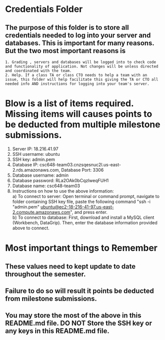 # Credentials Folder

## The purpose of this folder is to store all credentials needed to log into your server and databases. This is important for many reasons. But the two most important reasons is
    1. Grading , servers and databases will be logged into to check code and functionality of application. Not changes will be unless directed and coordinated with the team.
    2. Help. If a class TA or class CTO needs to help a team with an issue, this folder will help facilitate this giving the TA or CTO all needed info AND instructions for logging into your team's server. 


# Blow is a list of items required. Missing items will causes points to be deducted from multiple milestone submissions.

1. Server IP: 18.216.41.97
2. SSH username: ubuntu
3. SSH key: admin.pem
4. Database IP: csc648-team03.cnzsqesnuc2l.us-east-2.rds.amazonaws.com, Database Port: 3306
5. Database username: admin
6. Database password: RLa2OAk0bCqzlweqFUH1
7. Database name: csc648-team03
8. Instructions on how to use the above information:<br>
	a) To connect to server: Open terminal or command prompt, navigate to folder containing SSH key file, paste the following command "ssh -i "admin.pem" ubuntu@ec2-18-216-41-97.us-east-2.compute.amazonaws.com", and press enter.<br>
	b) To connect to database: First, download and install a MySQL client (Workbench, DataGrip). Then, enter the database information provided above to connect.<br>

# Most important things to Remember
## These values need to kept update to date throughout the semester. <br>
## <strong>Failure to do so will result it points be deducted from milestone submissions.</strong><br>
## You may store the most of the above in this README.md file. DO NOT Store the SSH key or any keys in this README.md file.
